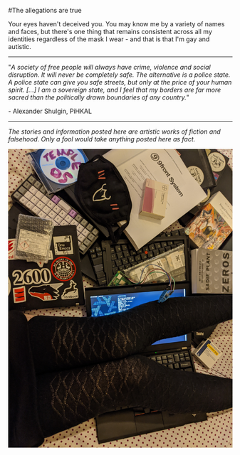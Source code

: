 #The allegations are true

Your eyes haven't deceived you. 
You may know me by a variety of names and faces, but there's one thing that remains consistent across all my identities regardless of the mask I wear - and that is that I'm gay and autistic.

---

"_A society of free people will always have crime, violence and social disruption. It will never be completely safe. The alternative is a police state. A police state can give you safe streets, but only at the price of your human spirit. [...] I am a sovereign state, and I feel that my borders are far more sacred than the politically drawn boundaries of any country._"

\- Alexander Shulgin, PiHKAL

---

*_The stories and information posted here are artistic works of fiction and falsehood. Only a fool would take anything posted here as fact._*

![I spend too much time on /g/](me.jpg)
